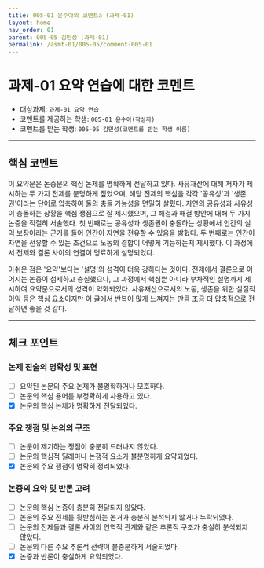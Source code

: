 ```yaml
---
title: 005-01 윤수아의 코멘트a (과제-01) 
layout: home
nav_order: 01
parent: 005-05 김민성 (과제-01)
permalink: /asmt-01/005-05/comment-005-01
---
```


# 과제-01 요약 연습에 대한 코멘트

- 대상과제: `과제-01 요약 연습`
- 코멘트를 제공하는 학생: `005-01 윤수아(작성자)` 
- 코멘트를 받는 학생: `005-05 김민성(코멘트를 받는 학생 이름)` 

---

## 핵심 코멘트

이 요약문은 논증문의 핵심 논제를 명확하게 전달하고 있다. 사유재산에 대해 저자가 제시하는 두 가지 전제를 분명하게 짚었으며, 해당 전제의 핵심을 각각 '공유성'과 '생존권'이라는 단어로 압축하여 둘의 충돌 가능성을 면밀히 살폈다. 자연의 공유성과 사유성이 충돌하는 상황을 핵심 쟁점으로 잘 제시했으며, 그 해결과 해결 방안에 대해 두 가지 논증을 적절히 서술했다. 첫 번째로는 공유성과 생존권이 충돌하는 상황에서 인간의 실익 보장이라는 근거를 들어 인간이 자연을 전유할 수 있음을 밝혔다. 두 번째로는 인간이 자연을 전유할 수 있는 조건으로 노동의 결합이 어떻게 기능하는지 제시했다. 이 과정에서 전제와 결론 사이의 연결이 명료하게 설명되었다.

아쉬운 점은 '요약'보다는 '설명'의 성격이 더욱 강하다는 것이다. 전제에서 결론으로 이어지는 논증이 섬세하고 충실했으나, 그 과정에서 핵심뿐 아니라 부차적인 설명까지 제시하여 요약문으로서의 성격이 약화되었다. 사유재산으로서의 노동, 생존을 위한 실질적 이익 등은 핵심 요소이지만 이 글에서 반복이 많게 느껴지는 만큼 조금 더 압축적으로 전달하면 좋을 것 같다.

---

## 체크 포인트

### 논제 진술의 명확성 및 표현  
- [ ] 요약된 논문의 주요 논제가 불명확하거나 모호하다.  
- [ ] 논문의 핵심 용어를 부정확하게 사용하고 있다.  
- [x] 논문의 핵심 논제가 명확하게 전달되었다.  

### 주요 쟁점 및 논의의 구조  
- [ ] 논문이 제기하는 쟁점이 충분히 드러나지 않았다.  
- [ ] 논문의 핵심적 딜레마나 논쟁적 요소가 불분명하게 요약되었다.  
- [x] 논문의 주요 쟁점이 명확히 정리되었다.  

### 논증의 요약 및 반론 고려  
- [ ] 논문의 핵심 논증이 충분히 전달되지 않았다.  
- [ ] 논문의 주요 전제를 뒷받침하는 논거가 충분히 분석되지 않거나 누락되었다.  
- [ ] 논문의 전제들과 결론 사이의 연역적 관계와 같은 추론적 구조가 충실히 분석되지 않았다.  
- [ ] 논문의 다른 주요 추론적 전략이 불충분하게 서술되었다.
- [x] 논증과 반론이 충실하게 요약되었다. 